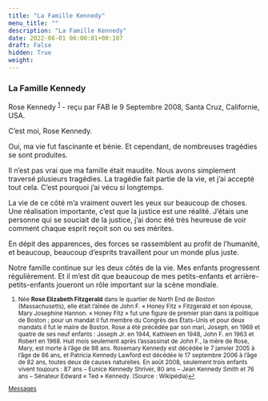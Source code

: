 ```yaml
---
title: "La Famille Kennedy"
menu_title: ""
description: "La Famille Kennedy"
date: 2022-06-01 06:00:01+00:107
draft: False
hidden: True
weight:
---
```

### La Famille Kennedy

Rose Kennedy <sup id="a1">[1](#f1)</sup> - reçu par FAB le 9 Septembre 2008, Santa Cruz, Californie, USA.

C’est moi, Rose Kennedy.

Oui, ma vie fut fascinante et bénie. Et cependant, de nombreuses tragédies se sont produites.

Il n’est pas vrai que ma famille était maudite. Nous avons simplement traversé plusieurs tragédies. La tragédie fait partie de la vie, et j’ai accepté tout cela. C’est pourquoi j’ai vécu si longtemps.

La vie de ce côté m’a vraiment ouvert les yeux sur beaucoup de choses. Une réalisation importante, c’est que la justice est une réalité. J’étais une personne qui se souciait de la justice, j’ai donc été très heureuse de voir comment chaque esprit reçoit son ou ses mérites.

En dépit des apparences, des forces se rassemblent au profit de l’humanité, et beaucoup, beaucoup d’esprits travaillent pour un monde plus juste.

Notre famille continue sur les deux côtés de la vie. Mes enfants progressent régulièrement. Et il m’est dit que beaucoup de mes petits-enfants et arrière-petits-enfants joueront un rôle important sur la scène mondiale.
<small>

1. <large id="f1"> Née **Rose Elizabeth Fitzgerald** dans le quartier de North End de Boston (Massachusetts), elle était l’aînée de John F. « Honey Fitz » Fitzgerald et son épouse, Mary Josephine Hannon. « Honey Fitz » fut une figure de premier plan dans la politique de Boston  ; pour un mandat il fut membre du Congrès des États-Unis et pour deux mandats il fut le maire de Boston. Rose a été précédée par son mari, Joseph, en 1969 et quatre de ses neuf enfants : Joseph Jr. en 1944, Kathleen en 1948, John F. en 1963 et Robert en 1968. Huit mois seulement après l’assassinat de John F., la mère de Rose, Mary, est morte à l’âge de 98 ans. Rosemary Kennedy est décédée le 7 janvier 2005 à l’âge de 86 ans, et Patricia Kennedy Lawford est décédée le 17 septembre 2006 à l’âge de 82 ans, toutes deux de causes naturelles. En août 2008, seulement trois enfants vivent toujours : 87 ans – Eunice Kennedy Shriver, 80 ans – Jean Kennedy Smith et 76 ans – Sénateur Edward « Ted » Kennedy. (Source : Wikipédia)[↩](#a1)

[Messages](/fr-contemporary-messages/fr-contemporary-messages-by-date-order/fr-contemporary-messages-2008)
